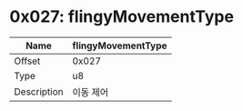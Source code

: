 # 0x027: flingyMovementType

| Name | flingyMovementType |
| ----| ------------ |
| Offset | 0x027 |
| Type | u8 |
| Description | 이동 제어 |<br>

